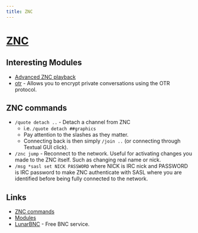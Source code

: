 ```yaml
---
title: ZNC
---
```


# [ZNC](https://wiki.znc.in/ZNC)

## Interesting Modules

- [Advanced ZNC playback](http://wiki.znc.in/Playback)
- [otr](https://wiki.znc.in/Otr) - Allows you to encrypt private conversations using the OTR protocol.

## ZNC commands

- `/quote detach ..` - Detach a channel from ZNC
  - i.e. `/quote detach ##graphics`
  - Pay attention to the slashes as they matter.
  - Connecting back is then simply `/join ..` (or connecting through Textual GUI click).
- `/znc jump` - Reconnect to the network. Useful for activating changes you made to the ZNC itself. Such as changing real name or nick.
- `/msg *sasl set NICK PASSWORD` where NICK is IRC nick and PASSWORD is IRC password to make ZNC authenticate with SASL where you are identified before being fully connected to the network.

## Links

- [ZNC commands](https://wiki.znc.in/Using_commands)
- [Modules](https://wiki.znc.in/Modules)
- [LunarBNC](https://lunarbnc.net/) - Free BNC service.
